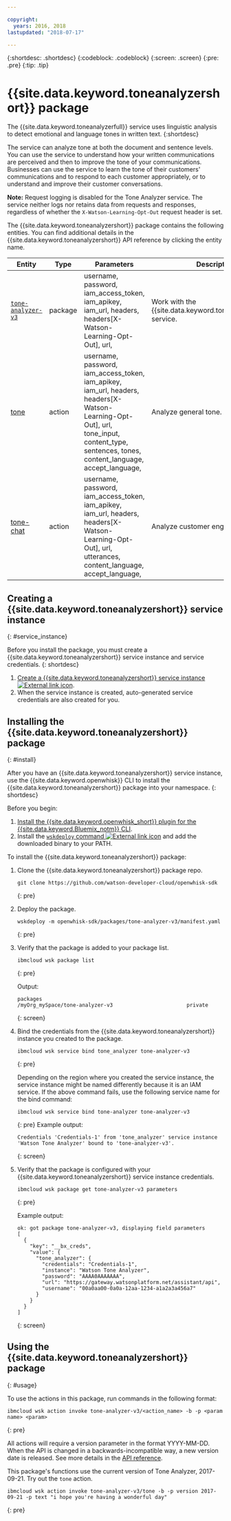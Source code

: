 ```yaml
---

copyright:
  years: 2016, 2018
lastupdated: "2018-07-17"

---
```


{:shortdesc: .shortdesc}
{:codeblock: .codeblock}
{:screen: .screen}
{:pre: .pre}
{:tip: .tip}

# {{site.data.keyword.toneanalyzershort}} package

The {{site.data.keyword.toneanalyzerfull}} service uses linguistic analysis to detect emotional and language tones in written text.
{:shortdesc}

The service can analyze tone at both the document and sentence levels. You can use the service to understand how your written communications are perceived and then to improve the tone of your communications. Businesses can use the service to learn the tone of their customers' communications and to respond to each customer appropriately, or to understand and improve their customer conversations.

**Note:** Request logging is disabled for the Tone Analyzer service. The service neither logs nor retains data from requests and responses, regardless of whether the `X-Watson-Learning-Opt-Out` request header is set.

The {{site.data.keyword.toneanalyzershort}} package contains the following entities. You can find additional details in the {{site.data.keyword.toneanalyzershort}} API reference by clicking the entity name.

| Entity | Type | Parameters | Description |
| --- | --- | --- | --- |
| [`tone-analyzer-v3`](https://www.ibm.com/watson/developercloud/tone-analyzer/api/v3/curl.html) | package | username, password,  iam_access_token, iam_apikey, iam_url,  headers, headers[X-Watson-Learning-Opt-Out], url,  | Work with the {{site.data.keyword.toneanalyzershort}} service. |
| [tone](https://www.ibm.com/watson/developercloud/tone-analyzer/api/v3/curl.html?curl#tone) | action |  username, password,  iam_access_token, iam_apikey, iam_url,  headers, headers[X-Watson-Learning-Opt-Out], url,    tone_input,     content_type,     sentences,     tones,     content_language,     accept_language,  | Analyze general tone. |
| [tone-chat](https://www.ibm.com/watson/developercloud/tone-analyzer/api/v3/curl.html?curl#tone-chat) | action |  username, password,  iam_access_token, iam_apikey, iam_url,  headers, headers[X-Watson-Learning-Opt-Out], url,   utterances,     content_language,     accept_language,  | Analyze customer engagement tone. |

## Creating a {{site.data.keyword.toneanalyzershort}} service instance
{: #service_instance}

Before you install the package, you must create a {{site.data.keyword.toneanalyzershort}} service instance and service credentials.
{: shortdesc}

1. [Create a {{site.data.keyword.toneanalyzershort}} service instance ![External link icon](../icons/launch-glyph.svg "External link icon")](https://console.bluemix.net/catalog/services/tone_analyzer).
2. When the service instance is created, auto-generated service credentials are also created for you.

## Installing the {{site.data.keyword.toneanalyzershort}} package
{: #install}

After you have an {{site.data.keyword.toneanalyzershort}} service instance, use the {{site.data.keyword.openwhisk}} CLI to install the {{site.data.keyword.toneanalyzershort}} package into your namespace.
{: shortdesc}

Before you begin:
  1. [Install the {{site.data.keyword.openwhisk_short}} plugin for the {{site.data.keyword.Bluemix_notm}} CLI](bluemix_cli.html#cloudfunctions_cli).
  2. Install the [`wskdeploy` command ![External link icon](../icons/launch-glyph.svg "External link icon")](https://github.com/apache/incubator-openwhisk-wskdeploy/releases) and add the downloaded binary to your PATH.

To install the {{site.data.keyword.toneanalyzershort}} package:

1. Clone the {{site.data.keyword.toneanalyzershort}} package repo.
    ```
    git clone https://github.com/watson-developer-cloud/openwhisk-sdk
    ```
    {: pre}

2. Deploy the package.
    ```
    wskdeploy -m openwhisk-sdk/packages/tone-analyzer-v3/manifest.yaml
    ```
    {: pre}

3. Verify that the package is added to your package list.
    ```
    ibmcloud wsk package list
    ```
    {: pre}

    Output:
    ```
    packages
    /myOrg_mySpace/tone-analyzer-v3                        private
    ```
    {: screen}

4. Bind the credentials from the {{site.data.keyword.toneanalyzershort}} instance you created to the package.
    ```
    ibmcloud wsk service bind tone_analyzer tone-analyzer-v3
    ```
    {: pre}

    Depending on the region where you created the service instance, the service instance might be named differently because it is an IAM service. If the above command fails, use the following service name for the bind command:
    ```
    ibmcloud wsk service bind tone-analyzer tone-analyzer-v3
    ```
    {: pre}
    Example output:
    ```
    Credentials 'Credentials-1' from 'tone_analyzer' service instance 'Watson Tone Analyzer' bound to 'tone-analyzer-v3'.
    ```
    {: screen}

5. Verify that the package is configured with your {{site.data.keyword.toneanalyzershort}} service instance credentials.
    ```
    ibmcloud wsk package get tone-analyzer-v3 parameters
    ```
    {: pre}

    Example output:
    ```
    ok: got package tone-analyzer-v3, displaying field parameters
    [
      {
        "key": "__bx_creds",
        "value": {
          "tone_analyzer": {
            "credentials": "Credentials-1",
            "instance": "Watson Tone Analyzer",
            "password": "AAAA0AAAAAAA",
            "url": "https://gateway.watsonplatform.net/assistant/api",
            "username": "00a0aa00-0a0a-12aa-1234-a1a2a3a456a7"
          }
        }
      }
    ]
    ```
    {: screen}

## Using the {{site.data.keyword.toneanalyzershort}} package
{: #usage}

To use the actions in this package, run commands in the following format:

```
ibmcloud wsk action invoke tone-analyzer-v3/<action_name> -b -p <param name> <param>
```
{: pre}

All actions will require a version parameter in the format YYYY-MM-DD. When the API is changed in a backwards-incompatible way, a new version date is released. See more details in the [API reference](https://www.ibm.com/watson/developercloud/tone-analyzer/api/v3/curl.html?curl#versioning).

This package's functions use the current version of Tone Analyzer, 2017-09-21. Try out the `tone` action.
```
ibmcloud wsk action invoke tone-analyzer-v3/tone -b -p version 2017-09-21 -p text "i hope you're having a wonderful day"
```
{: pre}
